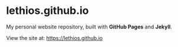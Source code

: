 # lethios.github.io

My personal website repository, built with **GitHub Pages** and **Jekyll**.

View the site at: https://lethios.github.io

